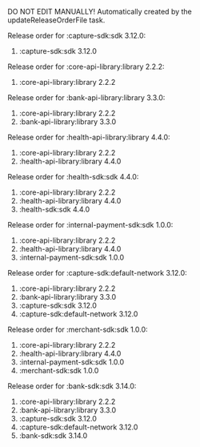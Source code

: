 DO NOT EDIT MANUALLY!
Automatically created by the updateReleaseOrderFile task.

Release order for :capture-sdk:sdk 3.12.0:
 1. :capture-sdk:sdk 3.12.0

Release order for :core-api-library:library 2.2.2:
 1. :core-api-library:library 2.2.2

Release order for :bank-api-library:library 3.3.0:
 1. :core-api-library:library 2.2.2
 2. :bank-api-library:library 3.3.0

Release order for :health-api-library:library 4.4.0:
 1. :core-api-library:library 2.2.2
 2. :health-api-library:library 4.4.0

Release order for :health-sdk:sdk 4.4.0:
 1. :core-api-library:library 2.2.2
 2. :health-api-library:library 4.4.0
 3. :health-sdk:sdk 4.4.0

Release order for :internal-payment-sdk:sdk 1.0.0:
 1. :core-api-library:library 2.2.2
 2. :health-api-library:library 4.4.0
 3. :internal-payment-sdk:sdk 1.0.0

Release order for :capture-sdk:default-network 3.12.0:
 1. :core-api-library:library 2.2.2
 2. :bank-api-library:library 3.3.0
 3. :capture-sdk:sdk 3.12.0
 4. :capture-sdk:default-network 3.12.0

Release order for :merchant-sdk:sdk 1.0.0:
 1. :core-api-library:library 2.2.2
 2. :health-api-library:library 4.4.0
 3. :internal-payment-sdk:sdk 1.0.0
 4. :merchant-sdk:sdk 1.0.0

Release order for :bank-sdk:sdk 3.14.0:
 1. :core-api-library:library 2.2.2
 2. :bank-api-library:library 3.3.0
 3. :capture-sdk:sdk 3.12.0
 4. :capture-sdk:default-network 3.12.0
 5. :bank-sdk:sdk 3.14.0

